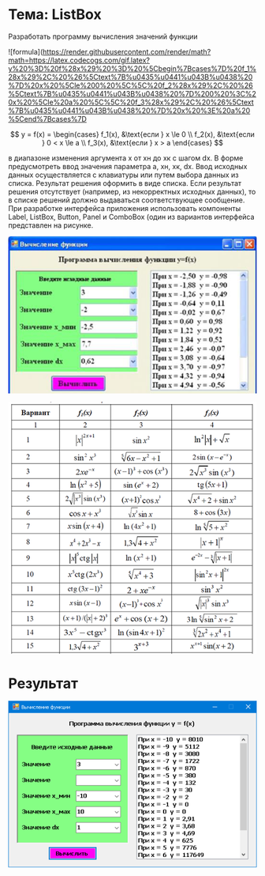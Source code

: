 # Тема: ListBox

Разработать программу вычисления значений функции

![formula](https://render.githubusercontent.com/render/math?math=https://latex.codecogs.com/gif.latex?y%20%3D%20f%28x%29%20%3D%20%5Cbegin%7Bcases%7D%20f_1%28x%29%2C%20%26%5Ctext%7B%u0435%u0441%u043B%u0438%20%7D%20x%20%5Cle%200%20%5C%5C%20f_2%28x%29%2C%20%26%5Ctext%7B%u0435%u0441%u043B%u0438%20%7D%200%20%3C%20x%20%5Cle%20a%20%5C%5C%20f_3%28x%29%2C%20%26%5Ctext%7B%u0435%u0441%u043B%u0438%20%7D%20x%20%3E%20a%20%5Cend%7Bcases%7D

$$
y = f(x) = \begin{cases}
   f_1(x), &\text{если } x \le 0 \\
   f_2(x), &\text{если } 0 < x \le a \\
   f_3(x), &\text{если } x > a
\end{cases}
$$

в диапазоне изменения аргумента х от хн до хк с шагом dx.
В форме предусмотреть ввод значения параметра а, хн, хк, dx.
Ввод исходных данных осуществляется с клавиатуры или путем выбора данных из списка.
Результат решения оформить в виде списка. Если результат решения отсутствует (например, из некорректных исходных данных), то в списке решений должно выдаваться соответствующее сообщение.
При разработке интерфейса приложения использовать компоненты Label, ListBox, Button, Panel и ComboBox (один из вариантов интерфейса представлен на рисунке.

![ScreenShot](ScreenShot01.png)

![ScreenShot](ScreenShot02.png)

# Результат

![ScreenShot](ScreenShot03.png)
